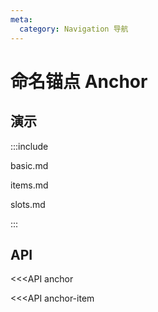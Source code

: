 ```yaml
---
meta:
  category: Navigation 导航
---
```


# 命名锚点 Anchor

## 演示

:::include

basic.md

items.md

slots.md

:::

## API

<<<API anchor

<<<API anchor-item